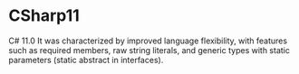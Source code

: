 # CSharp11
 C# 11.0 It was characterized by improved language flexibility, with features such as required members, raw string literals, and generic types with static parameters (static abstract in interfaces).
